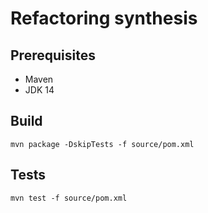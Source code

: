 # Refactoring synthesis

## Prerequisites
- Maven
- JDK 14

## Build
```shell
mvn package -DskipTests -f source/pom.xml
```

## Tests
```shell
mvn test -f source/pom.xml
```
